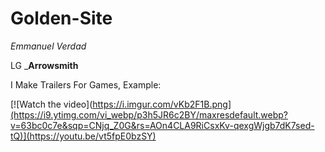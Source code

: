 # Golden-Site
*Emmanuel Verdad*

LG _**Arrowsmith**

I Make Trailers For Games, Example:

[![Watch the video](https://i.imgur.com/vKb2F1B.png](https://i9.ytimg.com/vi_webp/p3h5JR6c2BY/maxresdefault.webp?v=63bc0c7e&sqp=CNjq_Z0G&rs=AOn4CLA9RiCsxKv-qexgWjgb7dK7sed-tQ)](https://youtu.be/vt5fpE0bzSY)
